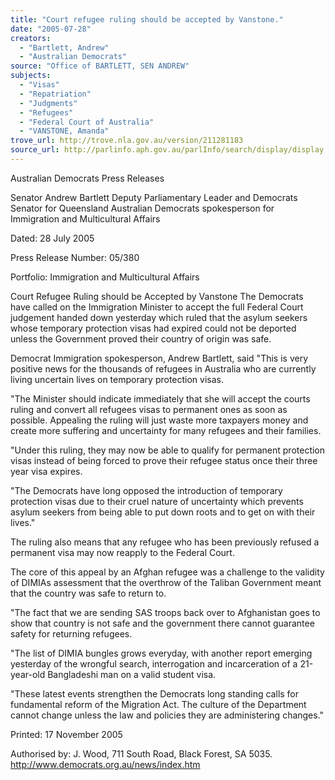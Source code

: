 ```yaml
---
title: "Court refugee ruling should be accepted by Vanstone."
date: "2005-07-28"
creators:
  - "Bartlett, Andrew"
  - "Australian Democrats"
source: "Office of BARTLETT, SEN ANDREW"
subjects:
  - "Visas"
  - "Repatriation"
  - "Judgments"
  - "Refugees"
  - "Federal Court of Australia"
  - "VANSTONE, Amanda"
trove_url: http://trove.nla.gov.au/version/211281183
source_url: http://parlinfo.aph.gov.au/parlInfo/search/display/display.w3p;query=Id%3A%22media/pressrel/UNSG6%22
---
```


 Australian Democrats Press  Releases

 Senator Andrew Bartlett  Deputy Parliamentary Leader and Democrats Senator for Queensland  Australian Democrats spokesperson for Immigration and Multicultural  Affairs 

 Dated: 28 July 2005

 Press Release Number: 05/380

 Portfolio: Immigration and Multicultural Affairs

 Court Refugee Ruling should be Accepted by Vanstone  The Democrats have called on the Immigration Minister to accept the full Federal Court judgement  handed down yesterday which ruled that the asylum seekers whose temporary protection visas  had expired could not be deported unless the Government proved their country of origin was safe.   

 Democrat Immigration spokesperson, Andrew Bartlett, said "This is very positive news for the  thousands of refugees in Australia who are currently living uncertain lives on temporary protection  visas.   

 "The Minister should indicate immediately that she will accept the courts ruling and convert all  refugees visas to permanent ones as soon as possible. Appealing the ruling will just waste more  taxpayers money and create more suffering and uncertainty for many refugees and their families.   

 "Under this ruling, they may now be able to qualify for permanent protection visas instead of being  forced to prove their refugee status once their three year visa expires.   

 "The Democrats have long opposed the introduction of temporary protection visas due to their  cruel nature of uncertainty which prevents asylum seekers from being able to put down roots and  to get on with their lives."   

 The ruling also means that any refugee who has been previously refused a permanent visa may  now reapply to the Federal Court.   

 The core of this appeal by an Afghan refugee was a challenge to the validity of DIMIAs  assessment that the overthrow of the Taliban Government meant that the country was safe to  return to.   

 "The fact that we are sending SAS troops back over to Afghanistan goes to show that country is  not safe and the government there cannot guarantee safety for returning refugees.   

 "The list of DIMIA bungles grows everyday, with another report emerging yesterday of the wrongful  search, interrogation and incarceration of a 21-year-old Bangladeshi man on a valid student visa.   

 "These latest events strengthen the Democrats long standing calls for fundamental reform of the  Migration Act. The culture of the Department cannot change unless the law and policies they are  administering changes." 

 

 Printed: 17 November 2005 

 Authorised by: J. Wood, 711 South Road, Black Forest, SA 5035.  http://www.democrats.org.au/news/index.htm

